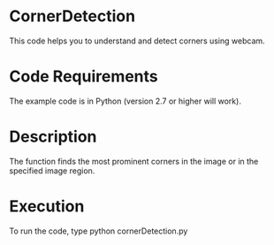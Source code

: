 # CornerDetection
This code helps you to understand and detect corners using webcam.

# Code Requirements
The example code is in Python (version 2.7 or higher will work).

# Description
The function finds the most prominent corners in the image or in the specified image region.

# Execution

To run the code, type python cornerDetection.py

